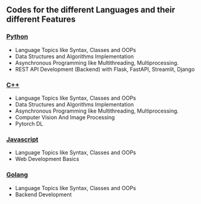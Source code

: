 ## Codes for the different Languages and their different Features

### [Python](https://github.com/ravi0531rp/a-langs/tree/master/a-python)
* Language Topics like Syntax, Classes and OOPs
* Data Structures and Algorithms Implementation
* Asynchronous Programming like Multithreading, Multiprocessing.
* REST API Development (Backend) with Flask, FastAPI, Streamlit, Django


### [C++](https://github.com/ravi0531rp/a-langs/tree/master/b-cpp)
* Language Topics like Syntax, Classes and OOPs
* Data Structures and Algorithms Implementation
* Asynchronous Programming like Multithreading, Multiprocessing.
* Computer Vision And Image Processing
* Pytorch DL 


### [Javascript](https://github.com/ravi0531rp/a-langs/tree/master/c-javascript)
* Language Topics like Syntax, Classes and OOPs
* Web Development Basics

### [Golang](https://github.com/ravi0531rp/a-langs/tree/master/d-golang)
* Language Topics like Syntax, Classes and OOPs
* Backend Development
